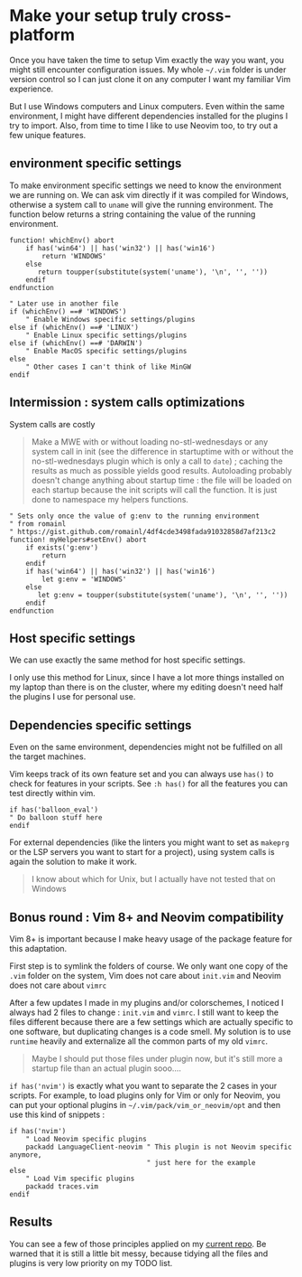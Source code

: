 Make your setup truly cross-platform
===============================================================================
Once you have taken the time to setup Vim exactly the way you want, you might
still encounter configuration issues. My whole `~/.vim` folder is under version
control so I can just clone it on any computer I want my familiar Vim
experience.

But I use Windows computers and Linux computers. Even within the
same environment, I might have different dependencies installed for the plugins I try to
import. Also, from time to time I like to use Neovim too, to try out a few
unique features.



environment specific settings
-------------------------------------------------------------------------------
To make environment specific settings we need to know the environment we are
running on.
We can ask vim directly if it was compiled for Windows, otherwise a system call
to `uname` will give the running environment. The function below returns a string
containing the value of the running environment.

```vimscript
function! whichEnv() abort
    if has('win64') || has('win32') || has('win16')
        return 'WINDOWS'
    else
       return toupper(substitute(system('uname'), '\n', '', ''))
    endif
endfunction

" Later use in another file
if (whichEnv() ==# 'WINDOWS')
    " Enable Windows specific settings/plugins
else if (whichEnv() ==# 'LINUX')
    " Enable Linux specific settings/plugins
else if (whichEnv() ==# 'DARWIN')
    " Enable MacOS specific settings/plugins
else
    " Other cases I can't think of like MinGW
endif
```

Intermission : system calls optimizations
-------------------------------------------------------------------------------
System calls are costly
> Make a MWE with or without loading no-stl-wednesdays or any system call in init
> (see the difference in startuptime with or without the
> no-stl-wednesdays plugin which is only a call to `date`)
; caching the results as
much as possible yields good results. Autoloading probably doesn't change
anything about startup time : the file will be loaded on each startup because the
init scripts will call the function. It is just done to namespace my helpers
functions.

```vimscript
" Sets only once the value of g:env to the running environment
" from romainl
" https://gist.github.com/romainl/4df4cde3498fada91032858d7af213c2
function! myHelpers#setEnv() abort
    if exists('g:env')
        return
    endif
    if has('win64') || has('win32') || has('win16')
        let g:env = 'WINDOWS'
    else
       let g:env = toupper(substitute(system('uname'), '\n', '', ''))
    endif
endfunction
```

Host specific settings
-------------------------------------------------------------------------------
We can use exactly the same method for host specific settings.

I only use this
method for Linux, since I have a lot more things installed on my laptop than
there is on the cluster, where my editing doesn't need half the plugins I use
for personal use.

Dependencies specific settings
-------------------------------------------------------------------------------
Even on the same environment, dependencies might not be fulfilled on all the target
machines.

Vim keeps track of its own feature set and you can always use `has()` to check
for features in your scripts. See `:h has()` for all the features you can test
directly within vim.
```vimscript
if has('balloon_eval')
" Do balloon stuff here
endif
```

For external dependencies (like the linters you might want to set as `makeprg`
or the LSP servers you want to start for a project), using system calls is
again the solution to make it work.
> I know about which for Unix, but I actually have not tested that on Windows


Bonus round : Vim 8+ and Neovim compatibility
-------------------------------------------------------------------------------
Vim 8+ is important because I make heavy usage of the package feature for this
adaptation.

First step is to symlink the folders of course. We only want one copy of the
`.vim` folder on the system, Vim does not care about `init.vim` and Neovim does
not care about `vimrc`

After a few updates I made in my plugins and/or colorschemes, I noticed I
always had 2 files to change : `init.vim` and `vimrc`. I still want to keep the
files different because there are a few settings which are actually specific to
one software, but duplicating changes is a code smell. My solution is to use
`runtime` heavily and externalize all the common parts of my old `vimrc`.
> Maybe I should put those files under plugin now, but it's still more a startup
> file than an actual plugin sooo....

`if has('nvim')` is exactly what you want to separate the 2 cases in your
scripts. For example, to load plugins only for Vim or only for Neovim, you can
put your optional plugins in `~/.vim/pack/vim_or_neovim/opt` and then use this
kind of snippets :

```vimscript
if has('nvim')
    " Load Neovim specific plugins
    packadd LanguageClient-neovim " This plugin is not Neovim specific anymore,
                                  " just here for the example
else
    " Load Vim specific plugins
    packadd traces.vim
endif
```


Results
-------------------------------------------------------------------------------
You can see a few of those principles applied on my [current
repo](https://framagit.org/gagbo/vim-setup). Be warned that it is still a little
bit messy, because tidying all the files and plugins is very low priority on my
TODO list.

